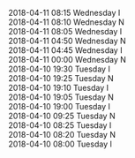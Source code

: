 2018-04-11 08:15 Wednesday  I  
2018-04-11 08:10 Wednesday  N  
2018-04-11 08:05 Wednesday  I  
2018-04-11 04:50 Wednesday  N  
2018-04-11 04:45 Wednesday  I  
2018-04-11 00:00 Wednesday  N  
2018-04-10 19:30 Tuesday  I  
2018-04-10 19:25 Tuesday  N  
2018-04-10 19:10 Tuesday  I  
2018-04-10 19:05 Tuesday  N  
2018-04-10 19:00 Tuesday  I  
2018-04-10 09:25 Tuesday  N  
2018-04-10 08:25 Tuesday  I  
2018-04-10 08:20 Tuesday  N  
2018-04-10 08:00 Tuesday  I  

